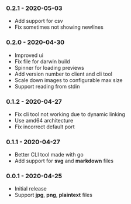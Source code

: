### 0.2.1 - 2020-05-03
* Add support for csv
* Fix sometimes not showing newlines

### 0.2.0 - 2020-04-30
* Improved ui
* Fix file for darwin build
* Spinner for loading previews
* Add version number to client and cli tool
* Scale down images to configurable max size
* Support reading from stdin

### 0.1.2 - 2020-04-27
* Fix cli tool not working due to dynamic linking
* Use amd64 architecture
* Fix incorrect default port

### 0.1.1 - 2020-04-27
* Better CLI tool made with go
* Add support for **svg** and **markdown** files

### 0.0.1 - 2020-04-25
* Initial release
* Support **jpg**, **png**, **plaintext** files